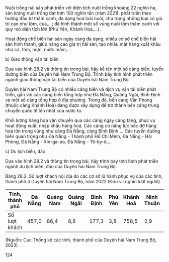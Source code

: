 Nuôi trồng hải sản phát triển với diện tích nuôi trồng khoảng 22 nghìn ha, sản lượng nuôi trồng đạt hơn 100 nghìn tấn (năm 2021), phát triển theo hướng đầu tư thâm canh, đa dạng hoá loài nuôi, chú trọng những loại có giá trị cao như tôm, cua,...; đã hình thành một số vùng nuôi tôm thâm canh với quy mô diện tích lớn (Phú Yên, Khánh Hoà,...).

Hoạt động chế biến hải sản ngày càng đa dạng, nhiều cơ sở chế biến hải sản hình thành, giúp nâng cao giá trị hải sản, tạo nhiều mặt hàng xuất khẩu như cá, tôm, mực, nước mắm,...

b) Giao thông vận tải biển

Dựa vào hình 28.2 và thông tin trong bài, hãy kể tên một số cảng biển, tuyến đường biển của Duyên hải Nam Trung Bộ. Trình bày tình hình phát triển ngành giao thông vận tải biển của Duyên hải Nam Trung Bộ.

Duyên hải Nam Trung Bộ có nhiều cảng biển và dịch vụ vận tải biển phát triển, gắn với các cảng biển tổng hợp như Đà Nẵng, Quảng Ngãi, Bình Định và một số cảng tổng hợp ở địa phương. Trong đó, bến cảng Vân Phong (thuộc cảng Khánh Hoà) đang được xây dựng để trở thành bến cảng trung chuyển quốc tế lớn nhất của nước ta.

Khối lượng hàng hoá vận chuyển qua các cảng ngày càng tăng, phục vụ hoạt động xuất, nhập khẩu hàng hoá. Các cảng có năng lực bốc dỡ hàng hoá lớn trong vùng như cảng Đà Nẵng, cảng Bình Định,... Các tuyến đường biển quan trọng như Đà Nẵng - Thành phố Hồ Chí Minh, Đà Nẵng - Hải Phòng, Đà Nẵng - Xin-ga-po, Đà Nẵng - Tô-ky-ô,...

c) Du lịch biển, đảo

Dựa vào hình 28.2 và thông tin trong bài, hãy trình bày tình hình phát triển ngành du lịch biển, đảo của Duyên hải Nam Trung Bộ.

Bảng 28.2. Số lượt khách nội địa do các cơ sở lữ hành phục vụ của các tỉnh, thành phố ở Duyên hải Nam Trung Bộ, năm 2022
(Đơn vị: nghìn lượt người)

Tỉnh, thành phố | Đà Nẵng | Quảng Nam | Quảng Ngãi | Bình Định | Phú Yên | Khánh Hoà | Ninh Thuận | Bình Thuận
--- | --- | --- | --- | --- | --- | --- | --- | ---
Số lượt khách | 457,0 | 86,4 | 8,6 | 177,3 | 3,8 | 758,5 | 2,9 | 17,8

(Nguồn: Cục Thống kê các tỉnh, thành phố của Duyên hải Nam Trung Bộ, 2023)

124